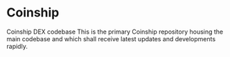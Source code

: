 # Coinship
Coinship DEX codebase
This is the primary Coinship repository housing the main codebase and which shall receive latest updates and developments rapidly.

